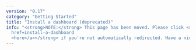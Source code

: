 ```yaml
---
version: "0.17"
category: "Getting Started"
title: "Install a dashboard (deprecated)"
info: "<strong>NOTE:</strong> This page has been moved. Please click <strong><a
  href=install-a-dashboard
  >here</a></strong> if you're not automatically redirected. Have a nice day!"
---
```


<meta http-equiv="refresh" content="1;url=install-a-dashboard">
